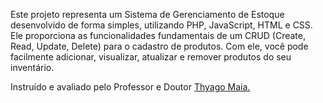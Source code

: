 <p>Este projeto representa um Sistema de Gerenciamento de Estoque desenvolvido de forma simples, utilizando PHP, JavaScript, HTML e CSS. Ele proporciona as funcionalidades fundamentais de um CRUD (Create, Read, Update, Delete) para o cadastro de produtos. Com ele, você pode facilmente adicionar, visualizar, atualizar e remover produtos do seu inventário.</p>

Instruído e avaliado pelo Professor e Doutor [Thyago Maia.](https://www.linkedin.com/in/thyagomaia/)

